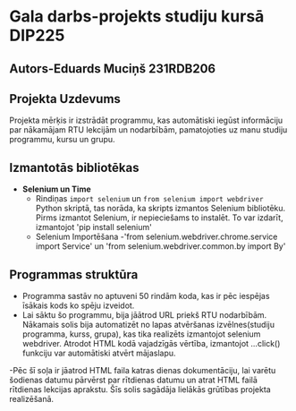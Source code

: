 # Gala darbs-projekts studiju kursā DIP225
## Autors-Eduards Muciņš 231RDB206
## Projekta Uzdevums
Projekta mērķis ir izstrādāt programmu, kas automātiski iegūst informāciju par nākamājam RTU lekcijām un nodarbībām, pamatojoties uz manu studiju programmu, kursu un grupu. 

## Izmantotās bibliotēkas
- **Selenium un Time**
  - Rindiņas `import selenium` un `from selenium import webdriver` Python skriptā, tas norāda, ka skripts izmantos Selenium bibliotēku. Pirms izmantot Selenium, ir nepieciešams to instalēt. To var izdarīt, izmantojot 'pip install selenium'
  - Selenium Importēšana
       -'from selenium.webdriver.chrome.service import Service' un 'from selenium.webdriver.common.by import By'


## Programmas struktūra
- Programma sastāv no aptuveni 50 rindām koda, kas ir pēc iespējas īsākais kods ko spēju izveidot.
- Lai sāktu šo programmu, bija jāātrod URL priekš RTU nodarbībām. Nākamais solis bija automatizēt no lapas atvēršanas izvēlnes(studiju programma, kurss, grupa), kas tika realizēts izmantojot selenium webdriver. Atrodot HTML kodā vajadzīgās vērtība, izmantojot ...click() funkciju var automātiski atvērt mājaslapu.

-Pēc šī soļa ir jāatrod HTML faila katras dienas dokumentāciju, lai varētu šodienas datumu pārvērst par rītdienas datumu un atrat HTML failā rītdienas lekcijas aprakstu. Šīs solis sagādāja lielākās grūtības projekta realizēšanā. 
